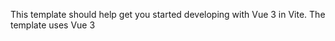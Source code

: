 This template should help get you started developing with Vue 3 in Vite. The template uses Vue 3 <script setup> SFCs, check out the script setup docs to learn more.

Recommended IDE Setup
VS Code + Volar (and disable Vetur) + TypeScript Vue Plugin (Volar).

